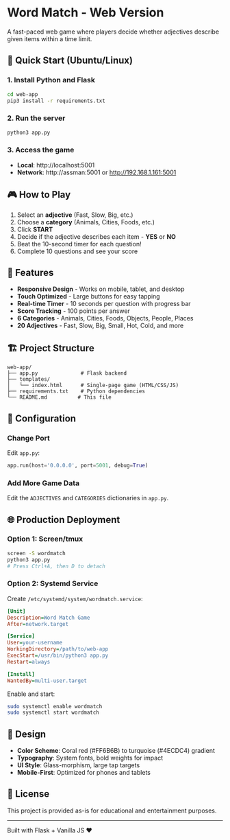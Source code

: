 # Word Match - Web Version

A fast-paced web game where players decide whether adjectives describe given items within a time limit.

## 🚀 Quick Start (Ubuntu/Linux)

### 1. Install Python and Flask
```bash
cd web-app
pip3 install -r requirements.txt
```

### 2. Run the server
```bash
python3 app.py
```

### 3. Access the game
- **Local**: http://localhost:5001
- **Network**: http://assman:5001 or http://192.168.1.161:5001

## 🎮 How to Play

1. Select an **adjective** (Fast, Slow, Big, etc.)
2. Choose a **category** (Animals, Cities, Foods, etc.)
3. Click **START**
4. Decide if the adjective describes each item - **YES** or **NO**
5. Beat the 10-second timer for each question!
6. Complete 10 questions and see your score

## 📱 Features

- **Responsive Design** - Works on mobile, tablet, and desktop
- **Touch Optimized** - Large buttons for easy tapping
- **Real-time Timer** - 10 seconds per question with progress bar
- **Score Tracking** - 100 points per answer
- **6 Categories** - Animals, Cities, Foods, Objects, People, Places
- **20 Adjectives** - Fast, Slow, Big, Small, Hot, Cold, and more

## 🏗️ Project Structure

```
web-app/
├── app.py              # Flask backend
├── templates/
│   └── index.html      # Single-page game (HTML/CSS/JS)
├── requirements.txt    # Python dependencies
└── README.md          # This file
```

## 🔧 Configuration

### Change Port
Edit `app.py`:
```python
app.run(host='0.0.0.0', port=5001, debug=True)
```

### Add More Game Data
Edit the `ADJECTIVES` and `CATEGORIES` dictionaries in `app.py`.

## 🌐 Production Deployment

### Option 1: Screen/tmux
```bash
screen -S wordmatch
python3 app.py
# Press Ctrl+A, then D to detach
```

### Option 2: Systemd Service
Create `/etc/systemd/system/wordmatch.service`:
```ini
[Unit]
Description=Word Match Game
After=network.target

[Service]
User=your-username
WorkingDirectory=/path/to/web-app
ExecStart=/usr/bin/python3 app.py
Restart=always

[Install]
WantedBy=multi-user.target
```

Enable and start:
```bash
sudo systemctl enable wordmatch
sudo systemctl start wordmatch
```

## 🎨 Design

- **Color Scheme**: Coral red (#FF6B6B) to turquoise (#4ECDC4) gradient
- **Typography**: System fonts, bold weights for impact
- **UI Style**: Glass-morphism, large tap targets
- **Mobile-First**: Optimized for phones and tablets

## 📄 License

This project is provided as-is for educational and entertainment purposes.

---

Built with Flask + Vanilla JS ❤️
